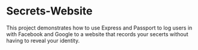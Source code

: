 # Secrets-Website

This project demonstrates how to use Express and Passport to log users in with Facebook and Google to a website that records your secerts without having to reveal your identity.
